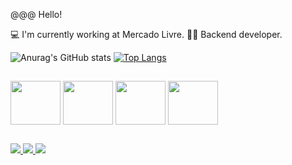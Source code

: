 @@@ Hello!

💻 I'm currently working at Mercado Livre.
👨‍💻 Backend developer.



![Anurag's GitHub stats](https://github-readme-stats.vercel.app/api?username=Wellimovel&show_icons=true&theme=transparent)          [![Top Langs](https://github-readme-stats.vercel.app/api/top-langs/?username=Wellimovel&show_icons=true&theme=transparent)](https://github.com/anuraghazra/github-readme-stats)
##

<i class="devicon-php-plain colored"></i>
<img align="center" height="70" width="80" src="https://cdn.jsdelivr.net/gh/devicons/devicon/icons/php/php-original.svg" />
<img align="center" height="70" width="80" src="https://cdn.jsdelivr.net/gh/devicons/devicon/icons/laravel/laravel-plain-wordmark.svg" />
<img align="center" height="70" width="80" src="https://cdn.jsdelivr.net/gh/devicons/devicon/icons/javascript/javascript-original.svg" />
<img align="center" height="70" width="80" src="https://cdn.jsdelivr.net/gh/devicons/devicon/icons/wordpress/wordpress-original.svg" />

##
<a href="https://www.facebook.com/profile.php?id=100090241887613" target="_blank"><img src="https://img.shields.io/badge/Facebook-1877F2?style=for-the-badge&logo=facebook&logoColor=white" />  <a href="https://www.facebook.com/profile.php?id=100090241887613"><img src="https://img.shields.io/badge/Instagram-E4405F?style=for-the-badge&logo=instagram&logoColor=white" /> <a href="www.linkedin.com/in/wellingtonpontesdeoliveira"><img src="https://img.shields.io/badge/LinkedIn-0077B5?style=for-the-badge&logo=linkedin&logoColor=white" />
  
